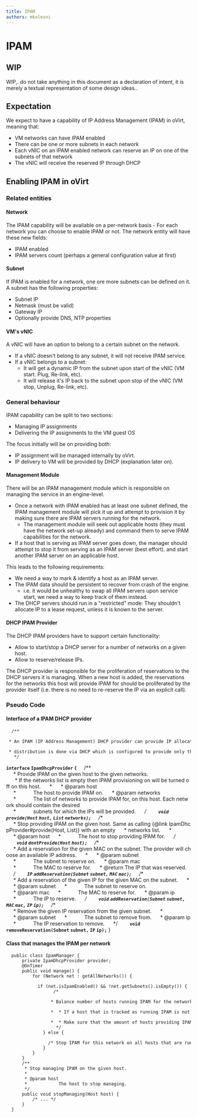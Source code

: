 ```yaml
---
title: IPAM
authors: mkolesni
---
```


<!-- TODO: Content review -->

# IPAM

## WIP

WIP,. do not take anything in this document as a declaration of intent, it is merely a textual representation of some design ideas..

## Expectation

We expect to have a capability of IP Address Management (IPAM) in oVirt, meaning that:

*   VM networks can have IPAM enabled
*   There can be one or more subnets in each network
*   Each vNIC on an IPAM enabled network can reserve an IP on one of the subnets of that network
*   The vNIC will receive the reserved IP through DHCP

## Enabling IPAM in oVirt

### Related entities

#### Network

The IPAM capability will be available on a per-network basis - For each network you can choose to enable IPAM or not. The network entity will have these new fields:

*   IPAM enabled
*   IPAM servers count (perhaps a general configuration value at first)

#### Subnet

If IPAM is enabled for a network, one ore more subnets can be defined on it. A subnet has the following properties:

*   Subnet IP
*   Netmask (must be valid)
*   Gateway IP
*   Optionally provide DNS, NTP properties

#### VM's vNIC

A vNIC will have an option to belong to a certain subnet on the network.

*   If a vNIC doesn't belong to any subnet, it will not receive IPAM service.
*   If a vNIC belongs to a subnet:
    -   It will get a dynamic IP from the subnet upon start of the vNIC (VM start. Plug, Re-link, etc).
    -   It will release it's IP back to the subnet upon stop of the vNIC (VM stop, Unplug, Re-link, etc).

### General behaviour

IPAM capability can be split to two sections:

*   Managing IP assignments
*   Delivering the IP assignments to the VM guest OS

The focus initially will be on providing both:

*   IP assignment will be managed internally by oVirt.
*   IP delivery to VM will be provided by DHCP (explanation later on).

#### Management Module

There will be an IPAM management module which is responsible on managing the service in an engine-level.

*   Once a network with IPAM enabled has at least one subnet defined, the IPAM management module will pick it up and attempt to provision it by making sure there are IPAM servers running for the network.
    -   The management module will seek out applicable hosts (they must have the network set-up already) and command them to serve IPAM capabilities for the network.
*   If a host that is serving as IPAM server goes down, the manager should attempt to stop it from serving as an IPAM server (best effort). and start another IPAM server on an applicable host.

This leads to the following requirements:

*   We need a way to mark & identify a host as an IPAM server.
*   The IPAM data should be persistent to recover from crash of the engine.
    -   i.e. it would be unhealthy to swap all IPAM servers upon service start, we need a way to keep track of them instead.
*   The DHCP servers should run in a "restricted" mode: They shouldn't allocate IP to a lease request, unless it is known to the server.

#### DHCP IPAM Provider

The DHCP IPAM providers have to support certain functionality:

*   Allow to start/stop a DHCP server for a number of networks on a given host.
*   Allow to reserve/release IPs.

The DHCP provider is responsible for the proliferation of reservations to the DHCP servers it is managing. When a new host is added, the reservations for the networks this host will provide IPAM for should be proliferated by the provider itself (i.e. there is no need to re-reserve the IP via an explicit call).

### Pseudo Code

#### Interface of a IPAM DHCP provider

      /**
       * An IPAM (IP Address Management) DHCP provider can provide IP allocations on a host for one or more networks. The IP
       * distribution is done via DHCP which is configured to provide only the allocations it knows about.
       */
**`interface` `IpamDhcpProvider` `{`**
          /**
           * Provide IPAM on the given host to the given networks.
            * If the networks list is empty then IPAM provisioning on will be turned off on this host.
           *
           * @param host
           *            The host to provide IPAM on.
           * @param networks
           *            The list of networks to provide IPAM for, on this host. Each network should contain the desired
           *            subnets for which the IPs will be provided.
           */
`    `**`void` `provide(Host` `host,` `List`<Network> `networks);`**
          /**
           * Stop providing IPAM on the given host. Same as calling {@link IpamDhcpProvider#provide(Host, List)} with an empty
           * networks list.
           *
           * @param host
           *            The host to stop providing IPAM for.
           */
`    `**`void` `dontProvide(Host` `host);`**
          /**
           * Add a reservation for the given MAC on the subnet. The provider will choose an available IP address.
           *
           * @param subnet
           *            The subnet to reserve on.
           * @param mac
           *            The MAC to reserve for.
           * @return The IP that was reserved.
           */
`    `**`IP` `addReservation(Subnet` `subnet,` `MAC` `mac);`**
          /**
           * Add a reservation of the given IP for the given MAC on the subnet.
           *
           * @param subnet
           *            The subnet to reserve on.
           * @param mac
           *            The MAC to reserve for.
           * @param ip
           *            The IP to reserve.
           */
`    `**`void` `addReservation(Subnet` `subnet,` `MAC` `mac,` `IP` `ip);`**
          /**
           * Remove the given IP reservation from the given subnet.
           *
           * @param subnet
           *            The subnet to remove from.
           * @param ip
           *            The IP reservation to remove.
           */
`    `**`void` `removeReservation(Subnet` `subnet,` `IP` `ip);`**
      }

#### Class that manages the IPAM per network

      public class IpamManager {
          private IpamDhcpProvider provider;
          @OnTimer
          public void manage() {
              for (Network net : getAllNetworks()) {
                  if (net.isIpamEnabled() && !net.getSubnets().isEmpty()) {
                      /*
                       * Balance number of hosts running IPAM for the network:
                       *  * If a host that is tracked as running IPAM is not up, attempt to stop the IPAM on it.
                       *  * Make sure that the amount of hosts providing IPAM for the network is running.
                       */
                  } else {
                      /* Stop IPAM for this network on all hosts that are running it (if there are any). */
                  }
              }
          }
          /**
           * Stop managing IPAM on the given host.
           *
           * @param host
           *            The host to stop managing.
           */
          public void stopManaging(Host host) {
              /* ... */
          }
      }
